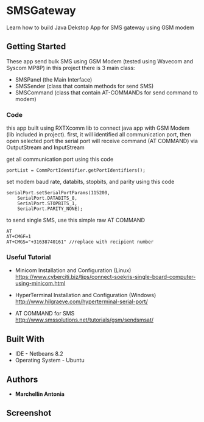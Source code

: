 # SMSGateway
Learn how to build Java Dekstop App for SMS gateway using GSM modem

## Getting Started

These app send bulk SMS using GSM Modem (tested using Wavecom and Syscom MP8P) 
in this project there is 3 main class:
- SMSPanel (the Main Interface)
- SMSSender (class that contain methods for send SMS)
- SMSCommand (class that contain AT-COMMANDs for send command to modem)

### Code

this app built using RXTXcomm lib to connect java app with GSM Modem (lib included in project).
first, it will identified all communication port, then open selected port
the serial port will receive command (AT COMMAND) via OutputStream and InputStream 

get all communication port using this code

```
portList = CommPortIdentifier.getPortIdentifiers();
```

set modem baud rate, databits, stopbits, and parity using this code

```
serialPort.setSerialPortParams(115200,
    SerialPort.DATABITS_8,
    SerialPort.STOPBITS_1,
    SerialPort.PARITY_NONE);
```

to send single SMS, use this simple raw AT COMMAND 

```
AT
AT+CMGF=1
AT+CMGS="+31638740161" //replace with recipient number

```

### Useful Tutorial
- Minicom Installation and Configuration (Linux)
https://www.cyberciti.biz/tips/connect-soekris-single-board-computer-using-minicom.html

- HyperTerminal Installation and Configuration (Windows)
http://www.hilgraeve.com/hyperterminal-serial-port/

- AT COMMAND for SMS
http://www.smssolutions.net/tutorials/gsm/sendsmsat/

## Built With

* IDE - Netbeans 8.2
* Operating System - Ubuntu

## Authors

* **Marchellin Antonia**

## Screenshot
